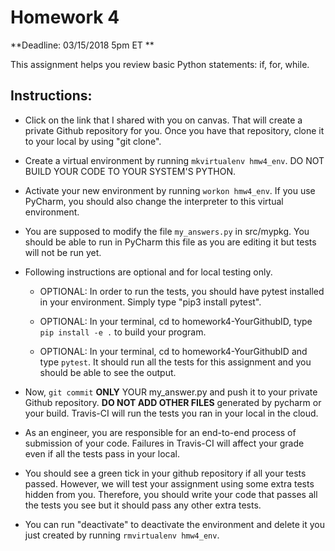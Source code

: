 # Homework 4
**Deadline: 03/15/2018 5pm ET **

This assignment helps you review basic Python statements: if, for, while.


## Instructions:

* Click on the link that I shared with you on canvas. That will create a private Github repository for you. Once you have that repository, clone it to your local by using "git clone".

* Create a virtual environment by running ``mkvirtualenv hmw4_env``. DO NOT BUILD YOUR CODE TO YOUR SYSTEM'S PYTHON.

* Activate your new environment by running ``workon hmw4_env``. If you use PyCharm, you should also change the interpreter to this virtual environment.

* You are supposed to modify the file ``my_answers.py`` in src/mypkg. You should be able to run in PyCharm this file as you are editing it but tests will not be run yet.

* Following instructions are optional and for local testing only. 
  - OPTIONAL: In order to run the tests, you should have pytest installed in your environment. Simply type "pip3 install pytest".

  - OPTIONAL: In your terminal, cd to homework4-YourGithubID, type ``pip install -e .`` to build your program.

  - OPTIONAL: In your terminal, cd to homework4-YourGithubID and type ``pytest``. It should run all the tests for this assignment and you should be able to see the output.

* Now, ``git commit`` **ONLY** YOUR my_answer.py and push it to your private Github repository. **DO NOT ADD OTHER FILES** generated by pycharm or your build. Travis-CI will run the tests you ran in your local in the cloud. 

* As an engineer, you are responsible for an end-to-end process of submission of your code. Failures in Travis-CI will affect your grade even if all the tests pass in your local.

* You should see a green tick in your github repository if all your tests passed. However, we will test your assignment using some extra tests hidden from you. Therefore, you should write your code that passes all the tests you see but it should pass any other extra tests.

* You can run "deactivate" to deactivate the environment and delete it you just created by running ``rmvirtualenv hmw4_env``.